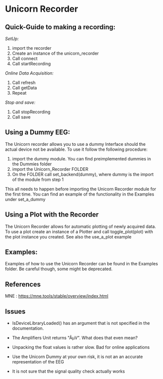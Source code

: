 # Unicorn Recorder

## Quick-Guide to making a recording:
*SetUp:*
1. import the recorder
2. Create an instance of the unicorn_recorder
3. Call connect
4. Call startRecording

*Online Data Acquisition:*

1. Call refresh
2. Call getData
3. Repeat

*Stop and save:*
1. Call stopRecording
2. Call save

## Using a Dummy EEG:
The Unicorn recorder allows you to use a dummy Interface should the actual device not be available.
To use it follow the following procedure:
1. import the dummy module. You can find preimplemented dummies in the Dummies folder
2. import the Unicorn_Recorder FOLDER
3. On the FOLDER call set_backend(dummy), where dummy is the import of the module from step 1

This all needs to happen before importing the Unicorn Recorder module for the first time.
You can find an example of the functionality in the Examples under set_a_dummy

## Using a Plot with the Recorder
The Unicorn Recorder allows for automatic plotting of newly acquired data.
To use a plot create an instance of a Plotter and call toggle_plot(plot) with the plot instance you created.
See also the use_a_plot example

## Examples:  
Examples of how to use the Unicorn Recorder can be found in the Examples folder.
Be careful though, some might be deprecated.
## References

MNE : https://mne.tools/stable/overview/index.html

## Issues
- IsDeviceLibraryLoaded() has an argument that is not specified in the documentation.
- The Amplifiers Unit returns "ÂµV". What does that even mean?

- Unpacking the float values is rather slow. Bad for online applications
- Use the Unicorn Dummy at your own risk, it is not an an accurate representation of the EEG
- It is not sure that the signal quality check actually works